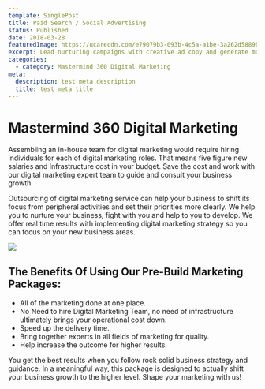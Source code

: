 ```yaml
---
template: SinglePost
title: Paid Search / Social Advertising
status: Published
date: 2018-03-28
featuredImage: https://ucarecdn.com/e79079b3-093b-4c5a-a1be-3a262d5889b5/
excerpt: Lead nurturing campaigns with creative ad copy and generate more revenue.
categories:
  - category: Mastermind 360 Digital Marketing
meta:
  description: test meta description
  title: test meta title
---
```

# Mastermind 360 Digital Marketing

Assembling an in-house team for digital marketing would require hiring individuals for each of digital marketing roles. That means five figure new salaries and Infrastructure cost in your budget. Save the cost and work with our digital marketing expert team to guide and consult your business growth.

Outsourcing of digital marketing service can help your business to shift its focus from peripheral activities and set their priorities more clearly. We help you to nurture your business, fight with you and help to you to develop. We offer real time results with implementing digital marketing strategy so you can focus on your new business areas.

![](https://ucarecdn.com/9f7d5665-c0f4-4eb4-958a-c473d3e2ebf2/)

## The Benefits Of Using Our Pre-Build Marketing Packages:

* All of the marketing done at one place.
* No Need to hire Digital Marketing Team, no need of infrastructure ultimately brings your operational cost down.
* Speed up the delivery time.
* Bring together experts in all fields of marketing for quality.
* Help increase the outcome for higher results.

You get the best results when you follow rock solid business strategy and guidance. In a meaningful way, this package is designed to actually shift your business growth to the higher level. Shape your marketing with us!
